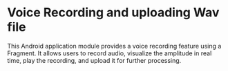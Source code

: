 # Voice Recording and uploading Wav file

This Android application module provides a voice recording feature using a Fragment. It allows users to record audio, visualize the amplitude in real time, play the recording, and upload it for further processing.
 
